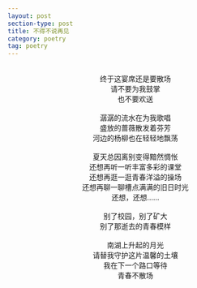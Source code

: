```yaml
---
layout: post
section-type: post
title: 不得不说再见
category: poetry
tag: poetry
---
```

<br>
<center>终于这宴席还是要散场</center>
<center>请不要为我鼓掌</center>
<center>也不要欢送</center>
<br>
<center>潺潺的流水在为我歌唱</center>
<center>盛放的蔷薇散发着芬芳</center>
<center>河边的杨柳也在轻轻地飘荡</center>
<br>
<center>夏天总因离别变得黯然惆怅</center>
<center>还想再听一听丰富多彩的课堂</center>
<center>还想再逛一逛青春洋溢的操场</center>
<center>还想再聊一聊槽点满满的旧日时光</center>
<center>还想，还想……</center>
<br>
<center>别了校园，别了矿大</center>
<center>别了那逝去的青春模样</center>
<br>
<center>南湖上升起的月光</center>
<center>请替我守护这片温馨的土壤</center>
<center>我在下一个路口等待</center>
<center>青春不散场</center>